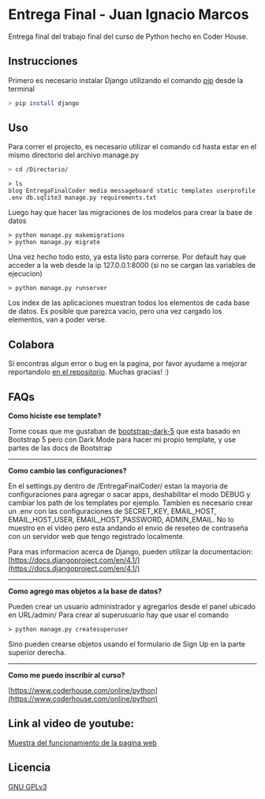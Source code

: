 # Entrega Final - Juan Ignacio Marcos

Entrega final del trabajo final del curso de Python hecho en Coder House.

## Instrucciones

Primero es necesario instalar Django utilizando el comando [pip](https://pip.pypa.io/en/stable/) desde la terminal

```bash
> pip install django
```

## Uso

Para correr el projecto, es necesario utilizar el comando cd hasta estar en el mismo directorio del archivo manage.py

```bash
> cd /Directorio/
```

```
> ls
blog EntregaFinalCoder media messageboard static templates userprofile .env db.sqlite3 manage.py requirements.txt
```

Luego hay que hacer las migraciones de los modelos para crear la base de datos

```
> python manage.py makemigrations
> python manage.py migrate
```

Una vez hecho todo esto, ya esta listo para correrse. Por default hay que acceder a la web desde la ip 127.0.0.1:8000 (si no se cargan las variables de ejecucion)

```
> python manage.py runserver
```

Los index de las aplicaciones muestran todos los elementos de cada base de datos. Es posible que parezca vacio, pero una vez cargado los elementos, van a poder verse.


## Colabora

Si encontras algun error o bug en la pagina, por favor ayudame a mejorar reportandolo [en el repositorio](https://github.com/Jnioms/Entrega1-Marcos/issues). Muchas gracias! :)

## FAQs

**Como hiciste ese template?**

Tome cosas que me gustaban de [bootstrap-dark-5](https://vinorodrigues.github.io/bootstrap-dark-5/) que esta basado en Bootstrap 5 pero con Dark Mode para hacer mi propio template, y use partes de las docs de Bootstrap

---
**Como cambio las configuraciones?**

En el settings.py dentro de /EntregaFinalCoder/ estan la mayoria de configuraciones para agregar o sacar apps, deshabilitar el modo DEBUG y cambiar los path de los templates por ejemplo.
Tambien es necesario crear un .env con las configuraciones de SECRET_KEY, EMAIL_HOST, EMAIL_HOST_USER, EMAIL_HOST_PASSWORD, ADMIN_EMAIL. No lo muestro en el video pero esta andando el envio de reseteo de contraseña con un servidor web que tengo registrado localmente.

Para mas informacion acerca de Django, pueden utilizar la documentacion: [https://docs.djangoproject.com/en/4.1/](https://docs.djangoproject.com/en/4.1/)

---
**Como agrego mas objetos a la base de datos?**

Pueden crear un usuario administrador y agregarlos desde el panel ubicado en URL/admin/
Para crear al superusuario hay que usar el comando 

```
> python manage.py createsuperuser
```

Sino pueden crearse objetos usando el formulario de Sign Up en la parte superior derecha.

---
**Como me puedo inscribir al curso?**

[https://www.coderhouse.com/online/python](https://www.coderhouse.com/online/python)

## Link al video de youtube:

[Muestra del funcionamiento de la pagina web](https://www.youtube.com/watch?v=gIofkC6OeH0)

## Licencia
[GNU GPLv3](https://choosealicense.com/licenses/gpl-3.0/)
